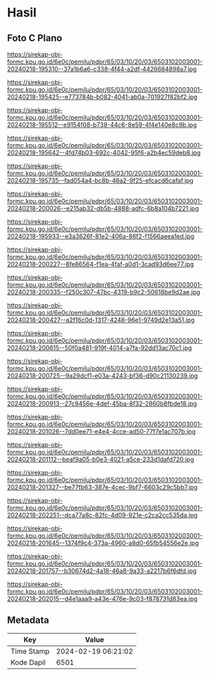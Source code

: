 # Hasil

## Foto C Plano

https://sirekap-obj-formc.kpu.go.id/6e0c/pemilu/pdpr/65/03/10/20/03/6503102003001-20240218-195310--37a1b6a6-c338-4f44-a2df-4426684898a7.jpg

https://sirekap-obj-formc.kpu.go.id/6e0c/pemilu/pdpr/65/03/10/20/03/6503102003001-20240218-195425--e773784b-b082-4041-ab0a-701927f82bf2.jpg

https://sirekap-obj-formc.kpu.go.id/6e0c/pemilu/pdpr/65/03/10/20/03/6503102003001-20240218-195512--e9154f08-b738-44c6-8e59-4f4e140e8c9b.jpg

https://sirekap-obj-formc.kpu.go.id/6e0c/pemilu/pdpr/65/03/10/20/03/6503102003001-20240218-195642--4fd74b03-692c-4042-95f6-a2b4ec59deb8.jpg

https://sirekap-obj-formc.kpu.go.id/6e0c/pemilu/pdpr/65/03/10/20/03/6503102003001-20240218-195735--fad054a4-bc8b-46a2-9f25-efcacd6cafaf.jpg

https://sirekap-obj-formc.kpu.go.id/6e0c/pemilu/pdpr/65/03/10/20/03/6503102003001-20240218-200026--e215ab32-db5b-4888-adfc-6b8a104b7221.jpg

https://sirekap-obj-formc.kpu.go.id/6e0c/pemilu/pdpr/65/03/10/20/03/6503102003001-20240218-195933--e3a3626f-81e2-406a-86f2-f1566aeea1ed.jpg

https://sirekap-obj-formc.kpu.go.id/6e0c/pemilu/pdpr/65/03/10/20/03/6503102003001-20240218-200227--8fe86564-f1ea-4faf-a0d1-3cad93d6ee77.jpg

https://sirekap-obj-formc.kpu.go.id/6e0c/pemilu/pdpr/65/03/10/20/03/6503102003001-20240218-200335--f250c307-47bc-4319-b9c2-50618be9d2ae.jpg

https://sirekap-obj-formc.kpu.go.id/6e0c/pemilu/pdpr/65/03/10/20/03/6503102003001-20240218-200427--a2f16c0d-1317-4248-96e1-9749d2e13a51.jpg

https://sirekap-obj-formc.kpu.go.id/6e0c/pemilu/pdpr/65/03/10/20/03/6503102003001-20240218-200615--50f0a481-919f-4014-a7fa-92dd13ac70c1.jpg

https://sirekap-obj-formc.kpu.go.id/6e0c/pemilu/pdpr/65/03/10/20/03/6503102003001-20240218-200725--9a29dcf1-e03a-4243-bf36-d90c21130239.jpg

https://sirekap-obj-formc.kpu.go.id/6e0c/pemilu/pdpr/65/03/10/20/03/6503102003001-20240218-200913--27c9456e-4def-45ba-8f32-2860b8fbde18.jpg

https://sirekap-obj-formc.kpu.go.id/6e0c/pemilu/pdpr/65/03/10/20/03/6503102003001-20240218-201026--7dd0ee71-e4e4-4cce-ad50-77f7e1ac707b.jpg

https://sirekap-obj-formc.kpu.go.id/6e0c/pemilu/pdpr/65/03/10/20/03/6503102003001-20240218-201112--beaf9a05-b0e3-4021-a5ce-233d1dafd720.jpg

https://sirekap-obj-formc.kpu.go.id/6e0c/pemilu/pdpr/65/03/10/20/03/6503102003001-20240218-201327--be77fb63-387e-4cec-9bf7-6603c29c5bb7.jpg

https://sirekap-obj-formc.kpu.go.id/6e0c/pemilu/pdpr/65/03/10/20/03/6503102003001-20240218-202251--dca77a8c-82fc-4d09-921e-c2ca2cc535da.jpg

https://sirekap-obj-formc.kpu.go.id/6e0c/pemilu/pdpr/65/03/10/20/03/6503102003001-20240218-201645--1374f9c4-373a-4960-a8d0-65fb54556e2e.jpg

https://sirekap-obj-formc.kpu.go.id/6e0c/pemilu/pdpr/65/03/10/20/03/6503102003001-20240218-201757--b30674d2-4a18-46a8-9a33-a2217b6f6dfd.jpg

https://sirekap-obj-formc.kpu.go.id/6e0c/pemilu/pdpr/65/03/10/20/03/6503102003001-20240218-202015--d4e1aaa9-a43e-476e-9c03-f878731d83ea.jpg


## Metadata

| Key        | Value               |
| ---------- | ------------------- |
| Time Stamp | 2024-02-19 06:21:02 |
| Kode Dapil | 6501                |



